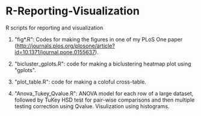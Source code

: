 # R-Reporting-Visualization
R scripts for reporting and visualization

1. "fig*.R": Codes for making the figures in one of my PLoS One paper (http://journals.plos.org/plosone/article?id=10.1371/journal.pone.0155637).

2. "bicluster_gplots.R": code for making a biclustering heatmap plot using "gplots".

3. "plot_table.R": code for making a coloful cross-table.

4. "Anova_Tukey_Qvalue.R": ANOVA model for each row of a large dataset, followed by TuKey HSD test for pair-wise comparisons and then multiple testing correction using Qvalue. Visulization using histograms. 
